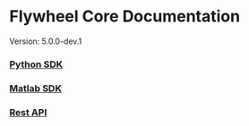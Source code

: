 # Flywheel Core Documentation
Version: 5.0.0-dev.1

### [Python SDK](python/)

### [Matlab SDK](matlab/)

### [Rest API](swagger/index.html)


